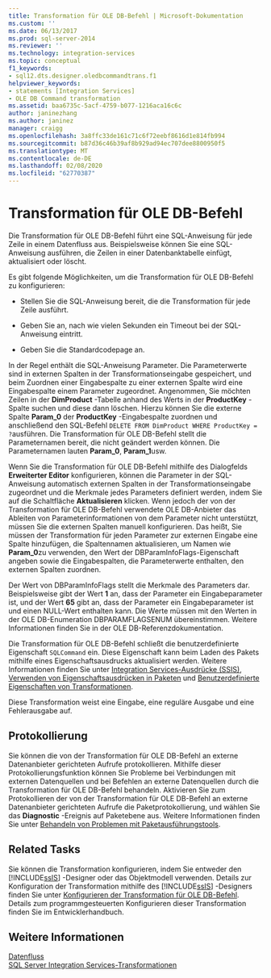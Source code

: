 ```yaml
---
title: Transformation für OLE DB-Befehl | Microsoft-Dokumentation
ms.custom: ''
ms.date: 06/13/2017
ms.prod: sql-server-2014
ms.reviewer: ''
ms.technology: integration-services
ms.topic: conceptual
f1_keywords:
- sql12.dts.designer.oledbcommandtrans.f1
helpviewer_keywords:
- statements [Integration Services]
- OLE DB Command transformation
ms.assetid: baa6735c-5acf-4759-b077-1216aca16c6c
author: janinezhang
ms.author: janinez
manager: craigg
ms.openlocfilehash: 3a8ffc33de161c71c6f72eebf8616d1e814fb994
ms.sourcegitcommit: b87d36c46b39af8b929ad94ec707dee8800950f5
ms.translationtype: MT
ms.contentlocale: de-DE
ms.lasthandoff: 02/08/2020
ms.locfileid: "62770387"
---
```

# <a name="ole-db-command-transformation"></a>Transformation für OLE DB-Befehl
  Die Transformation für OLE DB-Befehl führt eine SQL-Anweisung für jede Zeile in einem Datenfluss aus. Beispielsweise können Sie eine SQL-Anweisung ausführen, die Zeilen in einer Datenbanktabelle einfügt, aktualisiert oder löscht.  
  
 Es gibt folgende Möglichkeiten, um die Transformation für OLE DB-Befehl zu konfigurieren:  
  
-   Stellen Sie die SQL-Anweisung bereit, die die Transformation für jede Zeile ausführt.  
  
-   Geben Sie an, nach wie vielen Sekunden ein Timeout bei der SQL-Anweisung eintritt.  
  
-   Geben Sie die Standardcodepage an.  
  
 In der Regel enthält die SQL-Anweisung Parameter. Die Parameterwerte sind in externen Spalten in der Transformationseingabe gespeichert, und beim Zuordnen einer Eingabespalte zu einer externen Spalte wird eine Eingabespalte einem Parameter zugeordnet. Angenommen, Sie möchten Zeilen in der **DimProduct** -Tabelle anhand des Werts in der **ProductKey** -Spalte suchen und diese dann löschen. Hierzu können Sie die externe Spalte **Param_0** der **ProductKey** -Eingabespalte zuordnen und anschließend den SQL-Befehl `DELETE FROM DimProduct WHERE ProductKey = ?`ausführen. Die Transformation für OLE DB-Befehl stellt die Parameternamen bereit, die nicht geändert werden können. Die Parameternamen lauten **Param_0**, **Param_1**usw.  
  
 Wenn Sie die Transformation für OLE DB-Befehl mithilfe des Dialogfelds **Erweiterter Editor** konfigurieren, können die Parameter in der SQL-Anweisung automatisch externen Spalten in der Transformationseingabe zugeordnet und die Merkmale jedes Parameters definiert werden, indem Sie auf die Schaltfläche **Aktualisieren** klicken. Wenn jedoch der von der Transformation für OLE DB-Befehl verwendete OLE DB-Anbieter das Ableiten von Parameterinformationen von dem Parameter nicht unterstützt, müssen Sie die externen Spalten manuell konfigurieren. Das heißt, Sie müssen der Transformation für jeden Parameter zur externen Eingabe eine Spalte hinzufügen, die Spaltennamen aktualisieren, um Namen wie **Param_0**zu verwenden, den Wert der DBParamInfoFlags-Eigenschaft angeben sowie die Eingabespalten, die Parameterwerte enthalten, den externen Spalten zuordnen.  
  
 Der Wert von DBParamInfoFlags stellt die Merkmale des Parameters dar. Beispielsweise gibt der Wert **1** an, dass der Parameter ein Eingabeparameter ist, und der Wert **65** gibt an, dass der Parameter ein Eingabeparameter ist und einen NULL-Wert enthalten kann. Die Werte müssen mit den Werten in der OLE DB-Enumeration DBPARAMFLAGSENUM übereinstimmen. Weitere Informationen finden Sie in der OLE DB-Referenzdokumentation.  
  
 Die Transformation für OLE DB-Befehl schließt die benutzerdefinierte Eigenschaft `SQLCommand` ein. Diese Eigenschaft kann beim Laden des Pakets mithilfe eines Eigenschaftsausdrucks aktualisiert werden. Weitere Informationen finden Sie unter [Integration Services-Ausdrücke &#40;SSIS&#41;](../../expressions/integration-services-ssis-expressions.md), [Verwenden von Eigenschaftsausdrücken in Paketen](../../expressions/use-property-expressions-in-packages.md) und [Benutzerdefinierte Eigenschaften von Transformationen](transformation-custom-properties.md).  
  
 Diese Transformation weist eine Eingabe, eine reguläre Ausgabe und eine Fehlerausgabe auf.  
  
## <a name="logging"></a>Protokollierung  
 Sie können die von der Transformation für OLE DB-Befehl an externe Datenanbieter gerichteten Aufrufe protokollieren. Mithilfe dieser Protokollierungsfunktion können Sie Probleme bei Verbindungen mit externen Datenquellen und bei Befehlen an externe Datenquellen durch die Transformation für OLE DB-Befehl behandeln. Aktivieren Sie zum Protokollieren der von der Transformation für OLE DB-Befehl an externe Datenanbieter gerichteten Aufrufe die Paketprotokollierung, und wählen Sie das **Diagnostic** -Ereignis auf Paketebene aus. Weitere Informationen finden Sie unter [Behandeln von Problemen mit Paketausführungstools](../../troubleshooting/troubleshooting-tools-for-package-execution.md).  
  
## <a name="related-tasks"></a>Related Tasks  
 Sie können die Transformation konfigurieren, indem Sie entweder den [!INCLUDE[ssIS](../../../includes/ssis-md.md)] -Designer oder das Objektmodell verwenden. Details zur Konfiguration der Transformation mithilfe des [!INCLUDE[ssIS](../../../includes/ssis-md.md)] -Designers finden Sie unter  [Konfigurieren der Transformation für OLE DB-Befehl](../../configure-the-ole-db-command-transformation.md). Details zum programmgesteuerten Konfigurieren dieser Transformation finden Sie im Entwicklerhandbuch.  
  
## <a name="see-also"></a>Weitere Informationen  
 [Datenfluss](../data-flow.md)   
 [SQL Server Integration Services-Transformationen](integration-services-transformations.md)  
  
  
